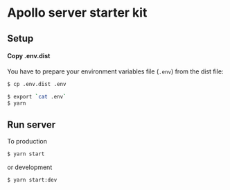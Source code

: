 # Apollo server starter kit

## Setup

#### Copy .env.dist

You have to prepare your environment variables file (`.env`) from the dist file:

```bash
$ cp .env.dist .env
```

```bash
$ export `cat .env`
$ yarn
```

## Run server

To production

```bash
$ yarn start
```

or development

```bash
$ yarn start:dev
```
